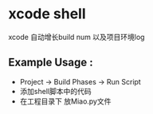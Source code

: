 
# xcode shell
xcode 自动增长build num 以及项目环境log
## Example Usage : 
- Project -> Build Phases -> Run Script 
- 添加shell脚本中的代码
- 在工程目录下 放Miao.py文件 
